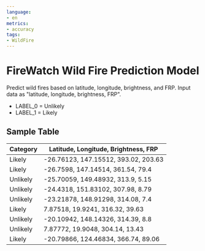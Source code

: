 ```yaml
---
language:
- en
metrics:
- accuracy
tags:
- WildFire
---
```


# FireWatch Wild Fire Prediction Model
Predict wild fires based on latitude, longitude, brightness, and FRP. Input data as "latitude, longitude, brightness, FRP".

- LABEL_0 = Unlikely
- LABEL_1 = Likely

## Sample Table 

| Category | Latitude, Longitude, Brightness, FRP |
|----------|--------------------------------------|
| Likely   | -26.76123, 147.15512, 393.02, 203.63 |
| Likely   | -26.7598, 147.14514, 361.54, 79.4    |
| Unlikely | -25.70059, 149.48932, 313.9, 5.15    |
| Unlikely | -24.4318, 151.83102, 307.98, 8.79    |
| Unlikely | -23.21878, 148.91298, 314.08, 7.4    |
| Likely   | 7.87518, 19.9241, 316.32, 39.63      |
| Unlikely | -20.10942, 148.14326, 314.39, 8.8    |
| Unlikely | 7.87772, 19.9048, 304.14, 13.43      |
| Likely   | -20.79866, 124.46834, 366.74, 89.06  |
